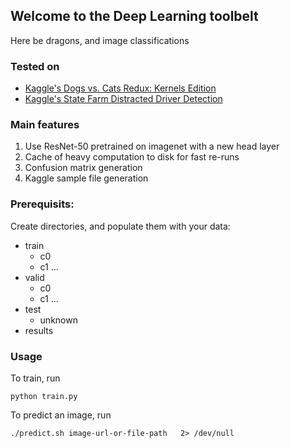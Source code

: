 ## Welcome to the Deep Learning toolbelt

Here be dragons, and image classifications

### Tested on

- [Kaggle's Dogs vs. Cats Redux: Kernels Edition](https://www.kaggle.com/c/dogs-vs-cats-redux-kernels-edition)
- [Kaggle's State Farm Distracted Driver Detection](https://www.kaggle.com/c/state-farm-distracted-driver-detection)

### Main features
1. Use ResNet-50 pretrained on imagenet with a new head layer
2. Cache of heavy computation to disk for fast re-runs
3. Confusion matrix generation
4. Kaggle sample file generation

### Prerequisits:

Create directories, and populate them with your data:
- train
	- c0
    - c1
    ...
- valid
	- c0
    - c1
    ...
- test
	- unknown
- results

### Usage

To train, run 

    python train.py
    
To predict an image, run 

    ./predict.sh image-url-or-file-path   2> /dev/null


